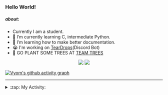 ### Hello World!

##### about:
- Currently I am a student.
- 🌱 I’m currently learning C, intermediate Python.
- 🌱 I’m learning how to make better documentation.
- 😭 I'm working on [TearDrops](https://github.com/Vyvy-vi/TearDrops)(Discord Bot)
- 🌱 GO PLANT SOME TREES AT [TEAM TREES](https://teamtrees.org/)

<p align="center">
  <a href="https://twitter.com/Vyvy_viM"><img target="_blank" src="https://img.shields.io/badge/twitter%20@Vyvy_viM-0D95E8?style=for-the-badge&logo=twitter&logoColor=white"/></a> 
  <a href="https://vyvy-vi.github.io/portfolio"><img target="_blank" src="https://img.shields.io/badge/-I%27m_craving_for_open_source-green?style=for-the-badge&logo=github&logoColor=black"/></a> 
</p>

[![Vyom's github activity graph](https://activity-graph.herokuapp.com/graph?username=Vyvy-vi)](https://github.com/ashutosh00710/github-readme-activity-graph)

---
<details>
  <summary>:zap: My Activity:</summary>
  
<!--START_SECTION:waka-->
**I'm a Night 🦉** 

```text
🌞 Morning    27 commits     █░░░░░░░░░░░░░░░░░░░░░░░░   4.4% 
🌆 Daytime    143 commits    █████░░░░░░░░░░░░░░░░░░░░   23.33% 
🌃 Evening    235 commits    █████████░░░░░░░░░░░░░░░░   38.34% 
🌙 Night      208 commits    ████████░░░░░░░░░░░░░░░░░   33.93%

```
📅 **I'm Most Productive on Sunday** 

```text
Monday       84 commits     ███░░░░░░░░░░░░░░░░░░░░░░   13.7% 
Tuesday      92 commits     ███░░░░░░░░░░░░░░░░░░░░░░   15.01% 
Wednesday    72 commits     ███░░░░░░░░░░░░░░░░░░░░░░   11.75% 
Thursday     85 commits     ███░░░░░░░░░░░░░░░░░░░░░░   13.87% 
Friday       47 commits     ██░░░░░░░░░░░░░░░░░░░░░░░   7.67% 
Saturday     83 commits     ███░░░░░░░░░░░░░░░░░░░░░░   13.54% 
Sunday       150 commits    ██████░░░░░░░░░░░░░░░░░░░   24.47%

```


📊 **This Week I Spent My Time On** 

```text
🔥 Editors: 
Vim                      9 hrs 9 mins        ██████████████████░░░░░░░   75.37% 
VS Code                  2 hrs 59 mins       ██████░░░░░░░░░░░░░░░░░░░   24.63%

🐱‍💻 Projects: 
Shepherd-bot             7 hrs 14 mins       ███████████████░░░░░░░░░░   59.65% 
crypto-price-bot         2 hrs 42 mins       █████░░░░░░░░░░░░░░░░░░░░   22.32% 
Unknown Project          1 hr 27 mins        ███░░░░░░░░░░░░░░░░░░░░░░   12.02% 
stargate                 15 mins             ░░░░░░░░░░░░░░░░░░░░░░░░░   2.1% 
POSTMAN-VISUALIZE        11 mins             ░░░░░░░░░░░░░░░░░░░░░░░░░   1.52%

```


 Last Updated on 17/07/2021
<!--END_SECTION:waka-->
</details>
